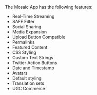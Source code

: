 ---
---

<a id="section_gfz_zpw_xy"></a>

The Mosaic App has the following features:

* Real-Time Streaming
* SAFE Filter
* Social Sharing
* Media Expansion
* Upload Button Compatible
* Permalinks
* Featured Content
* CSS Styling
* Custom Text Strings
* Twitter Action Buttons
* Date and Timestamp
* Avatars
* Default styling
* Translation sets
* UGC Commerce
